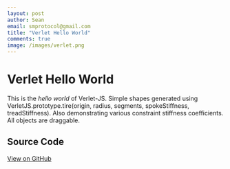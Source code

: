 ```yaml
---
layout: post
author: Sean
email: smprotocol@gmail.com
title: "Verlet Hello World"
comments: true
image: /images/verlet.png
---
```


<script type="text/javascript" src="/js/verlet-1.0.0.min.js"></script>

# Verlet Hello World

This is the <i>hello world</i> of Verlet-JS. Simple shapes generated using VerletJS.prototype.tire(origin, radius, segments, spokeStiffness, treadStiffness). Also demonstrating various constraint stiffness coefficients. All objects are draggable.

<canvas id="scratch" style="width: 800px; height: 500px;"></canvas>
<script type="text/javascript">

window.onload = function() {
	var canvas = document.getElementById("scratch");

	// canvas dimensions
	var width = parseInt(canvas.style.width);
	var height = parseInt(canvas.style.height);

	// retina
	var dpr = window.devicePixelRatio || 1;
	canvas.width = width*dpr;
	canvas.height = height*dpr;
	canvas.getContext("2d").scale(dpr, dpr);

	// simulation
	var sim = new VerletJS(width, height, canvas);
	sim.friction = 1;
	
	// entities
	var segment = sim.lineSegments([new Vec2(20,10), new Vec2(40,10), new Vec2(60,10), new Vec2(80,10), new Vec2(100,10)], 0.02);
	var pin = segment.pin(0);
	var pin = segment.pin(4);
	
	var tire1 = sim.tire(new Vec2(200,50), 50, 30, 0.3, 0.9);
	var tire2 = sim.tire(new Vec2(400,50), 70, 7, 0.1, 0.2);
	var tire3 = sim.tire(new Vec2(600,50), 70, 3, 1, 1);

	// animation loop
	var loop = function() {
		sim.frame(16);
		sim.draw();
		requestAnimFrame(loop);
	};

	loop();
};


</script>


## Source Code

<a href="https://github.com/subprotocol/verlet-js/blob/master/examples/shapes.html">View on GitHub</a>